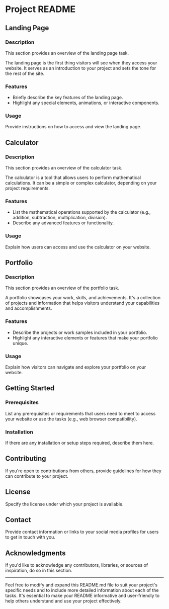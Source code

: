 # Project README

## Landing Page

### Description
This section provides an overview of the landing page task.

The landing page is the first thing visitors will see when they access your website. It serves as an introduction to your project and sets the tone for the rest of the site.

### Features
- Briefly describe the key features of the landing page.
- Highlight any special elements, animations, or interactive components.

### Usage
Provide instructions on how to access and view the landing page.

## Calculator

### Description
This section provides an overview of the calculator task.

The calculator is a tool that allows users to perform mathematical calculations. It can be a simple or complex calculator, depending on your project requirements.

### Features
- List the mathematical operations supported by the calculator (e.g., addition, subtraction, multiplication, division).
- Describe any advanced features or functionality.

### Usage
Explain how users can access and use the calculator on your website.

## Portfolio

### Description
This section provides an overview of the portfolio task.

A portfolio showcases your work, skills, and achievements. It's a collection of projects and information that helps visitors understand your capabilities and accomplishments.

### Features
- Describe the projects or work samples included in your portfolio.
- Highlight any interactive elements or features that make your portfolio unique.

### Usage
Explain how visitors can navigate and explore your portfolio on your website.

## Getting Started

### Prerequisites
List any prerequisites or requirements that users need to meet to access your website or use the tasks (e.g., web browser compatibility).

### Installation
If there are any installation or setup steps required, describe them here.

## Contributing
If you're open to contributions from others, provide guidelines for how they can contribute to your project.

## License
Specify the license under which your project is available.

## Contact
Provide contact information or links to your social media profiles for users to get in touch with you.

## Acknowledgments
If you'd like to acknowledge any contributors, libraries, or sources of inspiration, do so in this section.

---

Feel free to modify and expand this README.md file to suit your project's specific needs and to include more detailed information about each of the tasks. It's essential to make your README informative and user-friendly to help others understand and use your project effectively.
